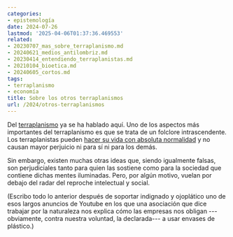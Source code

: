 ```yaml
---
categories:
- epistemología
date: 2024-07-26
lastmod: '2025-04-06T01:37:36.469553'
related:
- 20230707_mas_sobre_terraplanismo.md
- 20240621_medios_antilombriz.md
- 20230414_entendiendo_terraplanistas.md
- 20210104_bioetica.md
- 20240605_cortos.md
tags:
- terraplanismo
- economía
title: Sobre los otros terraplanismos
url: /2024/otros-terraplanismos
---
```


Del [terraplanismo](/tags/terraplanismo/) ya se ha hablado aquí. Uno de los aspectos más importantes del terraplanismo es que se trata de un folclore intrascendente. Los terraplanistas pueden
[hacer su vida con absoluta normalidad](https://www.elmundo.es/f5/comparte/2017/03/22/58d2441aca4741b74d8b463c.html)
y no causan mayor perjuicio ni para sí ni para los demás.

Sin embargo, existen muchas otras ideas que, siendo igualmente falsas, son perjudiciales tanto para quien las sostiene como para la sociedad que contiene dichas mentes iluminadas. Pero, por algún motivo, vuelan por debajo del radar del reproche intelectual y social.

(Escribo todo lo anterior después de soportar indignado y ojoplático uno de esos largos anuncios de Youtube en los que una asociación que dice trabajar por la naturaleza nos explica cómo las empresas nos obligan ---obviamente, contra nuestra voluntad, la declarada--- a usar envases de plástico.)